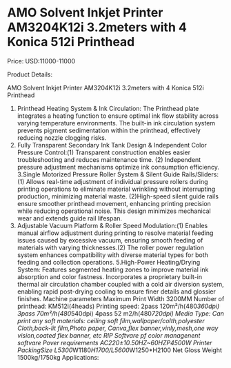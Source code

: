 # AMO Solvent Inkjet Printer AM3204K12i 3.2meters with 4 Konica 512i Printhead

Price: USD:11000-11000

Product Details:

AMO Solvent Inkjet Printer AM3204K12i 3.2meters with 4 Konica 512i Printhead
1. Printhead Heating System & Ink Circulation: The Printhead plate integrates a heating function to ensure optimal ink flow stability across varying temperature environments. The built-in ink
circulation system prevents pigment sedimentation within the printhead, effectively reducing nozzle clogging risks.
2. Fully Transparent Secondary Ink Tank Design & Independent Color Pressure Control:(1) Transparent construction enables easier troubleshooting and reduces maintenance time. (2) Independent pressure adjustment mechanisms optimize ink consumption efficiency.
3.Single Motorized Pressure Roller System & Silent Guide Rails/Sliders:(1) Allows real-time adjustment of individual pressure rollers during printing operations to eliminate material wrinkling without interrupting production, minimizing material waste. (2)High-speed silent guide rails ensure smoother printhead movement, enhancing printing precision while reducing operational noise. This design minimizes mechanical wear and extends guide rail lifespan.
4. Adjustable Vacuum Platform & Roller Speed Modulation:(1) Enables manual airflow adjustment during printing to resolve material feeding issues caused by excessive vacuum, ensuring smooth feeding of materials with varying thicknesses.(2) The roller power regulation system enhances compatibility with diverse material types for both feeding and collection operations.
5.High-Power Heating/Drying System: Features segmented heating zones to improve material ink absorption and color fastness. Incorporates a proprietary built-in thermal air circulation chamber coupled with a cold air diversion system, enabling rapid post-drying cooling to ensure finer details and glossier finishes.
Machine parameters
Maximum Print Width	3200MM
Number of printhead:	KM512i(4heads)
Printing speed:
2pass 120m²/h(480*360dpi)
3pass 70m²/h(480*540dpi)
4pass 52 m2/h(480*720dpi)
Media Type:
Can print any soft materials: ceiling soft film,wallpaper/colth,polyester Cloth,back-lit film,Photo paper, Canva,flex banner,vinly,mesh,one way vision,coated flex banner, etc
RIP Softvare pf color managenent softvare
Pover requirements	AC220±10.50HZ~60HZP4500W
Printer PackingSize	L5300*W1180*H1700/L5600*W1250*H2100
Net Gloss Weight
1500kg/1750kg
Applications: